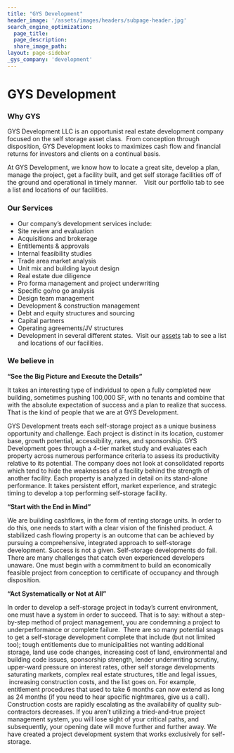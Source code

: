 ```yaml
---
title: "GYS Development"
header_image: '/assets/images/headers/subpage-header.jpg'
search_engine_optimization:
  page_title:
  page_description:
  share_image_path:
layout: page-sidebar
_gys_company: 'development'
---
```


# GYS Development

### Why GYS

GYS Development LLC is an opportunist real estate development company focused on the self storage asset class. &nbsp;From conception through disposition, GYS Development looks to maximizes cash flow and financial returns for investors and clients on a continual basis. &nbsp;

At GYS Development, we know how to locate a great site, develop a plan, manage the project, get a facility built, and get self storage facilities off of the ground and operational in timely manner. &nbsp; &nbsp;Visit our portfolio tab to see a list and locations of our facilities.

### Our Services

* Our company’s development services include:
* Site review and evaluation
* Acquisitions and brokerage
* Entitlements & approvals
* Internal feasibility studies
* Trade area market analysis
* Unit mix and building layout design
* Real estate due diligence
* Pro forma management and project underwriting
* Specific go/no go analysis
* Design team management
* Development & construction management
* Debt and equity structures and sourcing
* Capital partners
* Operating agreements/JV structures
* Development in several different states. &nbsp;Visit our [assets](/development/assets/) tab to see a list and locations of our facilities.

### We believe in

**“See the Big Picture and Execute the Details”**&nbsp;

It takes an interesting type of individual to open a fully completed new building, sometimes pushing 100,000 SF, with no tenants and combine that with the absolute expectation of success and a plan to realize that success. That is the kind of people that we are at GYS Development. &nbsp;

GYS Development treats each self-storage project as a unique business opportunity and challenge. Each project is distinct in its location, customer base, growth potential, accessibility, rates, and sponsorship. GYS Development goes through a 4-tier market study and evaluates each property across numerous performance criteria to assess its productivity relative to its potential. The company does not look at consolidated reports which tend to hide the weaknesses of a facility behind the strength of another facility. Each property is analyzed in detail on its stand-alone performance. It takes persistent effort, market experience, and strategic timing to develop a top performing self-storage facility.

**“Start with the End in Mind”**

We are building cashflows, in the form of renting storage units. In order to do this, one needs to start with a clear vision of the finished product. A stabilized cash flowing property is an outcome that can be achieved by pursuing a comprehensive, integrated approach to self-storage development. Success is not a given. Self-storage developments do fail. There are many challenges that catch even experienced developers unaware. One must begin with a commitment to build an economically feasible project from conception to certificate of occupancy and through disposition.

**“Act Systematically or Not at All”**

In order to develop a self-storage project in today’s current environment, one must have a system in order to succeed. That is to say: without a step-by-step method of project management, you are condemning a project to underperformance or complete failure. &nbsp;There are so many potential snags to get a self-storage development complete that include (but not limited too); tough entitlements due to municipalities not wanting additional storage, land use code changes, increasing cost of land, environmental and building code issues, sponsorship strength, lender underwriting scrutiny, upper-ward pressure on interest rates, other self storage developments saturating markets, complex real estate structures, title and legal issues, &nbsp;increasing construction costs, and the list goes on. For example, entitlement procedures that used to take 6 months can now extend as long as 24 months (if you need to hear specific nightmares, give us a call). Construction costs are rapidly escalating as the availability of quality sub-contractors decreases. If you aren’t utilizing a tried-and-true project management system, you will lose sight of your critical paths, and subsequently, your opening date will move further and further away. We have created a project development system that works exclusively for self-storage.